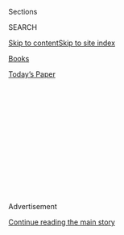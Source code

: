 <div id="app">

<div>

<div>

<div>

<div class="NYTAppHideMasthead css-1q2w90k e1suatyy0">

<div class="section css-ui9rw0 e1suatyy2">

<div class="css-eph4ug er09x8g0">

<div class="css-6n7j50">

</div>

<span class="css-1dv1kvn">Sections</span>

<div class="css-10488qs">

<span class="css-1dv1kvn">SEARCH</span>

</div>

[Skip to content](#site-content)[Skip to site
index](#site-index)

</div>

<div id="masthead-section-label" class="css-1wr3we4 eaxe0e00">

[Books](https://www.nytimes.com/section/books)

</div>

<div class="css-10698na e1huz5gh0">

</div>

</div>

<div id="masthead-bar-one" class="section hasLinks css-15hmgas e1csuq9d3">

<div class="css-uqyvli e1csuq9d0">

</div>

<div class="css-1uqjmks e1csuq9d1">

</div>

<div class="css-9e9ivx">

[](https://myaccount.nytimes.com/auth/login?response_type=cookie&client_id=vi)

</div>

<div class="css-1bvtpon e1csuq9d2">

[Today’s
Paper](https://www.nytimes.com/section/todayspaper)

</div>

</div>

</div>

</div>

<div data-aria-hidden="false">

<div id="site-content" data-role="main">

<div>

<div class="css-1aor85t" style="opacity:0.000000001;z-index:-1;visibility:hidden">

<div class="css-1hqnpie">

<div class="css-epjblv">

<span class="css-17xtcya">[Books](/section/books)</span><span class="css-x15j1o">|</span><span class="css-fwqvlz">How
a Chinese-American Novelist Wrote Herself Into the Wild
West</span>

</div>

<div class="css-k008qs">

<div class="css-1iwv8en">

<span class="css-18z7m18"></span>

<div>

</div>

</div>

<span class="css-1n6z4y">https://nyti.ms/2UKjxs1</span>

<div class="css-1705lsu">

<div class="css-4xjgmj">

<div class="css-4skfbu" data-role="toolbar" data-aria-label="Social Media Share buttons, Save button, and Comments Panel with current comment count" data-testid="share-tools">

  - 
  - 
  - 
  - 
    
    <div class="css-6n7j50">
    
    </div>

  - 

</div>

</div>

</div>

</div>

</div>

</div>

<div id="NYT_TOP_BANNER_REGION" class="css-13pd83m">

</div>

<div id="top-wrapper" class="css-1sy8kpn">

<div id="top-slug" class="css-l9onyx">

Advertisement

</div>

[Continue reading the main
story](#after-top)

<div class="ad top-wrapper" style="text-align:center;height:100%;display:block;min-height:250px">

<div id="top" class="place-ad" data-position="top" data-size-key="top">

</div>

</div>

<div id="after-top">

</div>

</div>

<div>

<div id="sponsor-wrapper" class="css-1hyfx7x">

<div id="sponsor-slug" class="css-19vbshk">

Supported by

</div>

[Continue reading the main
story](#after-sponsor)

<div id="sponsor" class="ad sponsor-wrapper" style="text-align:center;height:100%;display:block">

</div>

<div id="after-sponsor">

</div>

</div>

<div class="css-186x18t">

</div>

<div class="css-1vkm6nb ehdk2mb0">

# How a Chinese-American Novelist Wrote Herself Into the Wild West

</div>

C Pam Zhang’s debut, “How Much of These Hills Is Gold,” is one of
several new or forthcoming books by Asian-American writers set in a
period that historically hasn’t recognized them.

<div class="css-79elbk" data-testid="photoviewer-wrapper">

<div class="css-z3e15g" data-testid="photoviewer-wrapper-hidden">

</div>

<div class="css-1a48zt4 ehw59r15" data-testid="photoviewer-children">

![<span class="css-16f3y1r e13ogyst0" data-aria-hidden="true">A fan of
Laura Ingalls Wilder and John Steinbeck, C Pam Zhang said, “Eventually I
realized that the people in these books that I loved were always white.
I wanted to write a great American epic in which I saw myself
reflected.”</span><span class="css-cnj6d5 e1z0qqy90" itemprop="copyrightHolder"><span class="css-1ly73wi e1tej78p0">Credit...</span><span><span>Cayce
Clifford for The New York
Times</span></span></span>](https://static01.nyt.com/images/2020/04/03/books/03Zhang1/merlin_170890956_d85eaf29-2a2d-46d8-a392-c861c0dd52d2-articleLarge.jpg?quality=75&auto=webp&disable=upscale)

</div>

</div>

<div class="css-18e8msd">

<div class="css-vp77d3 epjyd6m0">

<div class="css-hus3qt ey68jwv0" data-aria-hidden="true">

[![Concepción de
León](https://static01.nyt.com/images/2018/07/16/multimedia/author-concepcion-de-leon/author-concepcion-de-leon-thumbLarge.png
"Concepción de León")](https://www.nytimes.com/by/concepcion-de-leon)

</div>

<div class="css-1baulvz">

By [<span class="css-1baulvz last-byline" itemprop="name">Concepción de
León</span>](https://www.nytimes.com/by/concepcion-de-leon)

</div>

</div>

  - 
    
    <div class="css-ld3wwf e16638kd2">
    
    Published April 4, 2020Updated April 7,
    2020
    
    </div>

  - 
    
    <div class="css-4xjgmj">
    
    <div class="css-pvvomx" data-role="toolbar" data-aria-label="Social Media Share buttons, Save button, and Comments Panel with current comment count" data-testid="share-tools">
    
      - 
      - 
      - 
      - 
        
        <div class="css-6n7j50">
        
        </div>
    
      - 
    
    </div>
    
    </div>

</div>

</div>

<div class="section meteredContent css-1r7ky0e" name="articleBody" itemprop="articleBody">

<div class="css-1fanzo5 StoryBodyCompanionColumn">

<div class="css-53u6y8">

The day in 2015 that C Pam Zhang was laid off from her first job out of
college, she celebrated with friends at the park, then promptly made
plans to move to Bangkok.

She had been working at a tech start-up in San Francisco for several
years, she said, “kind of stress-testing this question of whether I
could be happy doing something that was not writing.” But the layoff
felt liberating, so she decided to live off savings for a while and give
writing a real shot.

“I was like, I’m giving myself a year,” Zhang said in an interview last
month. “I’ve been complaining all this time about not having the time to
write. Will I actually write when I have the time, or am I just a big
fake?”

Over seven months in Thailand, she wrote more than a dozen short
stories, in the process landing on the sort of work she wanted to do:
speculative fiction that dealt with themes like death, migration and
loneliness.

</div>

</div>

<div class="css-1fanzo5 StoryBodyCompanionColumn">

<div class="css-53u6y8">

That year, she also drafted a novel. Set during the Gold Rush with
elements of magical realism, it focuses on two orphaned siblings who are
fending for themselves in an American West where tigers roam. The book,
“[How Much of These Hills Is
Gold](https://www.nytimes.com/2020/04/07/books/review/how-much-of-these-hills-is-gold-c-pam-zhang.html),”
is due out from Riverhead on Tuesday.

</div>

</div>

<div>

</div>

<div class="css-1fanzo5 StoryBodyCompanionColumn">

<div class="css-53u6y8">

It is inspired by the emotional currents of Zhang’s upbringing,
particularly the loneliness and insecurity of a childhood spent moving
around. It also reckons with grief, something she experienced after
losing her father when she was 22.

“The death of a parent has this really strange gravity, no matter how
many years you get away from it,” Zhang, now 30, said. “It warps
everything else around it.”

</div>

</div>

<div class="css-1fanzo5 StoryBodyCompanionColumn">

<div class="css-53u6y8">

In “How Much of These Hills Is Gold,” the siblings, Lucy and Sam, go
into survival mode after their father dies and they are left penniless
in a hostile town. “One thing I wanted to reflect on in the book was how
when you mourn in a way that is repressed, it will haunt you,” Zhang
said. “You can’t get away from
it.”

<div class="css-79elbk" data-testid="photoviewer-wrapper">

<div class="css-z3e15g" data-testid="photoviewer-wrapper-hidden">

</div>

<div class="css-1a48zt4 ehw59r15" data-testid="photoviewer-children">

<div class="css-zgakxe erfvjey0">

<span class="css-1ly73wi e1tej78p0">Image</span>

<div class="css-zjzyr8">

<div data-testid="lazyimage-container" style="height:583.8666666666667px">

</div>

</div>

</div>

<span class="css-16f3y1r e13ogyst0" data-aria-hidden="true">C Pam
Zhang’s “How Much of These Hills Is Gold” comes out April 7.</span>

</div>

</div>

Born in Beijing (the C in her name is short for Chenji), she moved to
the United States, where her parents were already living, when she was
4. She had 10 different addresses by the time she was 18, as her parents
sought out better job opportunities or school systems for her and her
younger sister. But one move stands out. When Zhang was 8, the family
packed up their car and drove from Lexington, Ky., to Salinas, Calif.

“I was so struck by the landscape of America,” she said, recalling areas
where they were pounded by torrential rain or in the plains of Oklahoma,
where she could see weather patterns from miles away. “It’s really
beautiful but also, in many parts of the country, extremely bleak and
kind of scary.”

Those lasting impressions informed her reading habits. A fan of Laura
Ingalls Wilder and John Steinbeck, she said, “Eventually I realized that
the people in these books that I loved were always white. I wanted to
write a great American epic in which I saw myself reflected.”

Sarah McGrath, who edited the book, said that reading it reminded her of
Colson Whitehead’s “[The Underground
Railroad](https://www.nytimes.com/2016/08/03/books/review-the-underground-railroad-colson-whitehead.html)”
or Mohsin Hamid’s “[Exit
West](https://www.nytimes.com/2017/03/10/books/review/exit-west-mohsin-hamid.html),”
which “help me understand our culture and our history in a new way, not
by telling it directly, but by showing it through emotion and
relationships and its art.”

“How Much of These Hills Is Gold” is one of several new or forthcoming
books by Asian-American writers set in 1800s America. There is “The
Thousand Crimes of Ming Tsu” by Tom Lin, forthcoming from Little, Brown,
which is set 150 years ago and follows a Chinese-American assassin
seeking revenge after his wife is abducted. “[Prairie
Lotus](https://www.nytimes.com/2020/03/06/books/review/prairie-lotus-linda-sue-park.html),”
published last month, is a book for young readers that its author, the
Korean-American writer Linda Sue Park, describes as a “painful
reconciliation” of her youthful love of Wilder’s “Little House on the
Prairie” books with the sometimes racist views they espoused.

<div class="css-79elbk" data-testid="photoviewer-wrapper">

<div class="css-z3e15g" data-testid="photoviewer-wrapper-hidden">

</div>

<div class="css-1a48zt4 ehw59r15" data-testid="photoviewer-children">

<div class="css-zgakxe erfvjey0">

<span class="css-1ly73wi e1tej78p0">Image</span>

<div class="css-zjzyr8">

<div data-testid="lazyimage-container" style="height:580px">

</div>

</div>

</div>

<span class="css-16f3y1r e13ogyst0" data-aria-hidden="true">“Prairie
Lotus,” by Linda Sue Park, came out in March.</span>

</div>

</div>

</div>

</div>

<div class="css-1fanzo5 StoryBodyCompanionColumn">

<div class="css-53u6y8">

“I would lie in bed and imagine that I was Laura’s best friend and make
up adventures that we would have together,” Park said. But she realized
that, not only were people who looked like her not visible in the story,
“but that even if I had been, Laura’s mother, in particular, would
probably have never even let her get close to me.”

This time period — the Gold Rush and its aftermath — and
Chinese-Americans’ role in it is ripe for re-examination. Until
recently, the roughly 15,000 Chinese-American laborers who worked on the
first Transcontinental Railroad, built in the 1860s, were all but
[erased from the historical
record](https://www.nytimes.com/2019/05/14/us/golden-spike-utah-railroad-150th-anniversary.html)
and later barred from obtaining citizenship by the Chinese Exclusion Act
of 1882.

A well-known photograph from the inauguration of the Transcontinental
Railroad inspired a moment in Zhang’s book. Lucy, one of the main
characters, “hears the cheer that goes through the city the day the last
railroad tile is hammered. A golden spike holds track to earth,” Zhang
writes. “A picture is drawn for the history books, a picture that shows
none of the people who look like her, who built it.”

“How Much of These Hills Is Gold” is not meant to encapsulate the
Chinese-American experience of that time, but rather to portray “the
loneliness of being an immigrant and not being allowed to stake a claim
to the place that you live in,” Zhang said. In light of the
[discrimination Asian-Americans are facing as the coronavirus has
disrupted
life](https://www.nytimes.com/2020/03/23/us/chinese-coronavirus-racist-attacks.html),
however, she feels her book is more relevant than ever.

When she began writing it, “I actually worried that the book’s
depictions of naked racism and violence would seem too extreme, too
maudlin,” she said. “Now I’m reminded that these [ugly attitudes toward
Asian-presenting
people](https://www.nytimes.com/2020/03/29/us/politics/coronavirus-asian-americans.html)
have always lain just under the veneer of the country, and that they are
erupting now.”

After growing up moving from place to place, Zhang has settled in San
Francisco, where she lives with her partner and their cat and dog. She
works part-time as a creative director for a skin-care start-up, and
though she sometimes struggles with the stillness of domesticity, she
values financial security, having grown up in a family in which money
was sometimes tenuous.

“We don’t talk enough about how, especially for people who come from
immigrant backgrounds, from poor backgrounds, from impoverished
families, that money is a source of emotional comfort,” she said. “It’s
not just money.”

</div>

</div>

<div class="css-1fanzo5 StoryBodyCompanionColumn">

<div class="css-53u6y8">

Thinking about the literature of the West that she has long been drawn
to, and the way it showed “that ordinary people can lead epic lives
against this epic backdrop,” Zhang said, she feels similarly about
immigrants’ stories. “How they’ve crossed entirely new lands and traded
one life for another — those stories are epic in nature,” she said.
“They deserve to be told in that way.”

</div>

</div>

<div>

</div>

<div class="css-1fanzo5 StoryBodyCompanionColumn">

<div class="css-53u6y8">

*Follow New York Times Books on*
[*Facebook*](https://www.facebook.com/nytbooks/)*,*
[*Twitter*](https://twitter.com/nytimesbooks) *and*
[*Instagram*](https://www.instagram.com/nytbooks/)*, sign up for* [*our
newsletter*](https://www.nytimes.com/newsletters/books-review) *or*
[*our literary
calendar*](https://www.nytimes.com/interactive/2017/books/books-calendar.html)*.
And listen to us on the* [*Book Review
podcast*](https://www.nytimes.com/column/book-review-podcast)*.*

</div>

</div>

</div>

<div>

</div>

<div>

</div>

<div>

</div>

<div>

<div id="bottom-wrapper" class="css-1ede5it">

<div id="bottom-slug" class="css-l9onyx">

Advertisement

</div>

[Continue reading the main
story](#after-bottom)

<div id="bottom" class="ad bottom-wrapper" style="text-align:center;height:100%;display:block;min-height:90px">

</div>

<div id="after-bottom">

</div>

</div>

</div>

</div>

</div>

## Site Index

<div>

</div>

## Site Information Navigation

  - [© <span>2020</span> <span>The New York Times
    Company</span>](https://help.nytimes.com/hc/en-us/articles/115014792127-Copyright-notice)

<!-- end list -->

  - [NYTCo](https://www.nytco.com/)
  - [Contact
    Us](https://help.nytimes.com/hc/en-us/articles/115015385887-Contact-Us)
  - [Work with us](https://www.nytco.com/careers/)
  - [Advertise](https://nytmediakit.com/)
  - [T Brand Studio](http://www.tbrandstudio.com/)
  - [Your Ad
    Choices](https://www.nytimes.com/privacy/cookie-policy#how-do-i-manage-trackers)
  - [Privacy](https://www.nytimes.com/privacy)
  - [Terms of
    Service](https://help.nytimes.com/hc/en-us/articles/115014893428-Terms-of-service)
  - [Terms of
    Sale](https://help.nytimes.com/hc/en-us/articles/115014893968-Terms-of-sale)
  - [Site
    Map](https://spiderbites.nytimes.com)
  - [Help](https://help.nytimes.com/hc/en-us)
  - [Subscriptions](https://www.nytimes.com/subscription?campaignId=37WXW)

</div>

</div>

</div>

</div>
